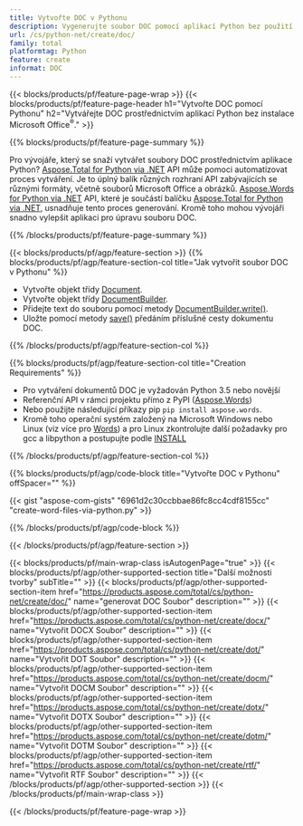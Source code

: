 ```yaml
---
title: Vytvořte DOC v Pythonu
description: Vygenerujte soubor DOC pomocí aplikací Python bez použití aplikace Microsoft Word. 
url: /cs/python-net/create/doc/
family: total
platformtag: Python
feature: create
informat: DOC
---
```

{{< blocks/products/pf/feature-page-wrap >}}
{{< blocks/products/pf/feature-page-header h1="Vytvořte DOC pomocí Pythonu" h2="Vytvářejte DOC prostřednictvím aplikací Python bez instalace Microsoft Office<sup>&reg;</sup>." >}}

{{% blocks/products/pf/feature-page-summary %}}

Pro vývojáře, který se snaží vytvářet soubory DOC prostřednictvím aplikace Python? [Aspose.Total for Python via .NET](https://products.aspose.com/total/python-net/) API může pomoci automatizovat proces vytváření. Je to úplný balík různých rozhraní API zabývajících se různými formáty, včetně souborů Microsoft Office a obrázků. [Aspose.Words for Python via .NET](https://products.aspose.com/words/python-net/) API, které je součástí balíčku [Aspose.Total for Python via .NET](https://products.aspose.com/total/python-net/), usnadňuje tento proces generování. Kromě toho mohou vývojáři snadno vylepšit aplikaci pro úpravu souboru DOC. 

{{% /blocks/products/pf/feature-page-summary %}}

{{< blocks/products/pf/agp/feature-section >}}
{{% blocks/products/pf/agp/feature-section-col title="Jak vytvořit soubor DOC v Pythonu" %}}

- Vytvořte objekt třídy [Document](https://reference.aspose.com/words/python-net/aspose.words/document/).
- Vytvořte objekt třídy [DocumentBuilder](https://reference.aspose.com/words/python-net/aspose.words/documentbuilder/).
- Přidejte text do souboru pomocí metody [DocumentBuilder.write()](https://reference.aspose.com/words/python-net/aspose.words/documentbuilder/write/).
- Uložte pomocí metody [save()](https://reference.aspose.com/words/python-net/aspose.words/document/save/) předáním příslušné cesty dokumentu DOC.

{{% /blocks/products/pf/agp/feature-section-col %}}

{{% blocks/products/pf/agp/feature-section-col title="Creation Requirements" %}}

- Pro vytváření dokumentů DOC je vyžadován Python 3.5 nebo novější
- Referenční API v rámci projektu přímo z PyPI ([Aspose.Words](https://pypi.org/project/aspose-words/)) 
- Nebo použijte následující příkazy pip ```pip install aspose.words```. 
- Kromě toho operační systém založený na Microsoft Windows nebo Linux (viz více pro [Words](https://docs.aspose.com/words/python-net/system-requirements/)) a pro Linux zkontrolujte další požadavky pro gcc a libpython a postupujte podle [INSTALL](https://docs.aspose.com/words/python-net/installation/) 

{{% /blocks/products/pf/agp/feature-section-col %}}

{{% blocks/products/pf/agp/code-block title="Vytvořte DOC v Pythonu" offSpacer="" %}}

{{< gist "aspose-com-gists" "6961d2c30ccbbae86fc8cc4cdf8155cc" "create-word-files-via-python.py" >}}

{{% /blocks/products/pf/agp/code-block %}}

{{< /blocks/products/pf/agp/feature-section >}}

{{< blocks/products/pf/main-wrap-class isAutogenPage="true" >}}
{{< blocks/products/pf/agp/other-supported-section title="Další možnosti tvorby" subTitle="" >}}
{{< blocks/products/pf/agp/other-supported-section-item href="https://products.aspose.com/total/cs/python-net/create/doc/" name="generovat DOC Soubor" description="" >}}
{{< blocks/products/pf/agp/other-supported-section-item href="https://products.aspose.com/total/cs/python-net/create/docx/" name="Vytvořit DOCX Soubor" description="" >}}
{{< blocks/products/pf/agp/other-supported-section-item href="https://products.aspose.com/total/cs/python-net/create/dot/" name="Vytvořit DOT Soubor" description="" >}}
{{< blocks/products/pf/agp/other-supported-section-item href="https://products.aspose.com/total/cs/python-net/create/docm/" name="Vytvořit DOCM Soubor" description="" >}}
{{< blocks/products/pf/agp/other-supported-section-item href="https://products.aspose.com/total/cs/python-net/create/dotx/" name="Vytvořit DOTX Soubor" description="" >}}
{{< blocks/products/pf/agp/other-supported-section-item href="https://products.aspose.com/total/cs/python-net/create/dotm/" name="Vytvořit DOTM Soubor" description="" >}}
{{< blocks/products/pf/agp/other-supported-section-item href="https://products.aspose.com/total/cs/python-net/create/rtf/" name="Vytvořit RTF Soubor" description="" >}}
{{< /blocks/products/pf/agp/other-supported-section >}}
{{< /blocks/products/pf/main-wrap-class >}}

{{< /blocks/products/pf/feature-page-wrap >}}